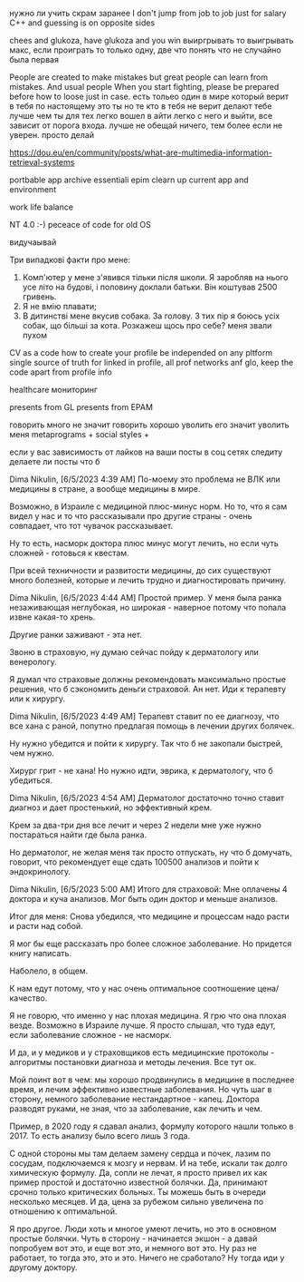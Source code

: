 нужно ли учить скрам заранее
I don't jump from job to job just for salary
С++ and guessing is on opposite sides

chees and glukoza, have glukoza and you win
выиргрывать то выигрывать макс, если проиграть то только одну, две что понять что не случайно была первая

People are created to make mistakes but great people can learn from mistakes. 
And usual people 
When you start fighting, please be prepared before how to loose just in case.
есть тольео один в мире который верит в тебя по настоящему это ты
но те кто в тебя не верит делают тебе лучше чем ты
для тех легко вошел в айти легко с него и выйти, все зависит от порога входа.
лучше не обещай ничего, тем более если не уверен. просто делай

https://dou.eu/en/community/posts/what-are-multimedia-information-retrieval-systems 

portbable app
archive
essentiali epim 
clearn up current app and environment

work life balance

NT 4.0 :-)
peceace of code for old OS

видучаывай

Три випадкові факти про мене:
1. Комп'ютер у мене з'явився тільки після школи. Я заробляв на нього усе літо на будові, і половину доклали батьки. Він коштував 2500 гривень.
2. Я не вмію плавати;
3. В дитинстві мене вкусив собака. За голову. З тих пір я боюсь усіх собак, що більші за кота.
Розкажеш щось про себе?
меня звали пухом

CV as a code
how to create your profile be independed on any pltform
single source of truth for linked in profile, all prof networks anf glo, keep the code apart from profile info

healthcare мониторинг

presents from GL
presents from EPAM

говорить много не значит говорить хорошо
уволить его значит уволить меня
metaprograms + social styles + 


если у вас зависимость от лайков на ваши посты в соц сетях следиту делаете ли посты что б

Dima Nikulin, [6/5/2023 4:39 AM]
По-моему это проблема не ВЛК или медицины в стране, а вообще медицины в мире. 

Возможно, в Израиле с медициной плюс-минус норм. Но то, что я сам видел у нас и то что рассказывали про другие страны - очень совпадает, что тот чувачок  рассказывает. 

Ну то есть, насморк доктора плюс минус могут лечить, но если чуть сложней - готовься к квестам.

При всей техничности и развитости медицины, до сих существуют много болезней, которые и лечить трудно и диагностировать причину.

Dima Nikulin, [6/5/2023 4:44 AM]
Простой пример. У меня была ранка незаживающая неглубокая, но широкая - наверное потому что попала извне какая-то хрень. 

Другие ранки заживают - эта нет.

Звоню в страховую, ну думаю сейчас пойду к дерматологу или венерологу. 

Я думал что страховые должны рекомендовать максимально простые решения, что б сэкономить деньги страховой. Ан нет. Иди к терапевту или к хирургу.

Dima Nikulin, [6/5/2023 4:49 AM]
Терапевт ставит по ее диагнозу, что все хана с раной, попутно предлагая помощь в лечении других болячек. 

Ну нужно убедится и пойти к хирургу. Так что б не закопали быстрей, чем нужно.

Хирург грит - не хана! Но нужно идти, эврика, к дерматологу, что б убедиться.

Dima Nikulin, [6/5/2023 4:54 AM]
Дерматолог достаточно точно ставит диагноз и дает простенький, но эффективный крем. 

Крем за два-три дня все лечит и через 2 недели мне уже нужно постараться найти где была ранка.

Но дерматолог, не желая меня так просто отпускать, ну что б домучать, говорит, что рекомендует еще сдать 100500 анализов и пойти к эндокринологу.

Dima Nikulin, [6/5/2023 5:00 AM]
Итого для страховой: Мне оплачены 4 доктора и куча анализов. Мог быть один доктор и меньше анализов. 

Итог для меня: Снова убедился, что медицине и процессам надо расти и расти над собой. 

Я мог бы еще рассказать про более сложное заболевание. Но придется книгу написать.

Наболело, в общем.

К нам едут потому, что у нас очень оптимальное соотношение цена/качество. 

Я не говорю, что именно у нас плохая медицина. 
Я грю что она плохая везде. Возможно в Израиле лучше. Я просто слышал, что туда едут, если заболевание сложное - не насморк. 

И да, и у медиков и у страховщиков есть медицинские протоколы - алгоритмы постановки диагноза и методы лечения. Все тут ок.

Мой поинт вот в чем: мы хорошо продвинулись в медицине в последнее время, и лечим эффективно известные заболевания.
Но чуть шаг в сторону, немного заболевание нестандартное - капец. Доктора разводят руками, не зная, что за заболевание, как лечить и чем. 

Пример, в 2020 году я сдавал анализ, формулу которого нашли только в 2017. То есть анализу было всего лишь 3 года. 

С одной стороны мы там делаем замену сердца и почек, лазим по сосудам, подключаемся к мозгу и нервам. 
И на тебе, искали так долго химическую формулу.
Да, сопли не лечат, я просто привел их как пример простой и достаточно известной болячки. 
Да, принимают срочно только критических больных. Ты можешь быть в очереди несколько месяцев. 
И да, цена за рубежом сильно увеличена по отношению к оптимальной. 

Я про другое. Люди хоть и многое умеют лечить, но это в основном простые болячки. Чуть в сторону - начинается экшон - а давай попробуем вот это, и еще вот это, и немного вот это. Ну раз не работает, то тогда это, это и это. Ничего не сработало? Ну тогда иди у другому доктору.